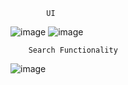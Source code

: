             UI


![image](https://github.com/rishi2062/ScogoAss/assets/72225636/3b3140e6-f9ea-4116-95cb-de4060de8547)     ![image](https://github.com/rishi2062/ScogoAss/assets/72225636/72d105ab-12ae-484b-81c2-ee1c1ae1cd65) 

        Search Functionality


![image](https://github.com/rishi2062/ScogoAss/assets/72225636/f4549815-bbf4-401e-8fe5-6ac4d8a3e59d)


